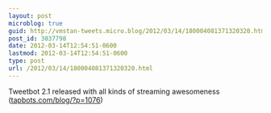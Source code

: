 ```yaml
---
layout: post
microblog: true
guid: http://vmstan-tweets.micro.blog/2012/03/14/180004081371320320.html
post_id: 3037798
date: 2012-03-14T12:54:51-0600
lastmod: 2012-03-14T12:54:51-0600
type: post
url: /2012/03/14/180004081371320320.html
---
```

Tweetbot 2.1 released with all kinds of streaming awesomeness (<a href="http://tapbots.com/blog/?p=1076">tapbots.com/blog/?p=1076</a>)
